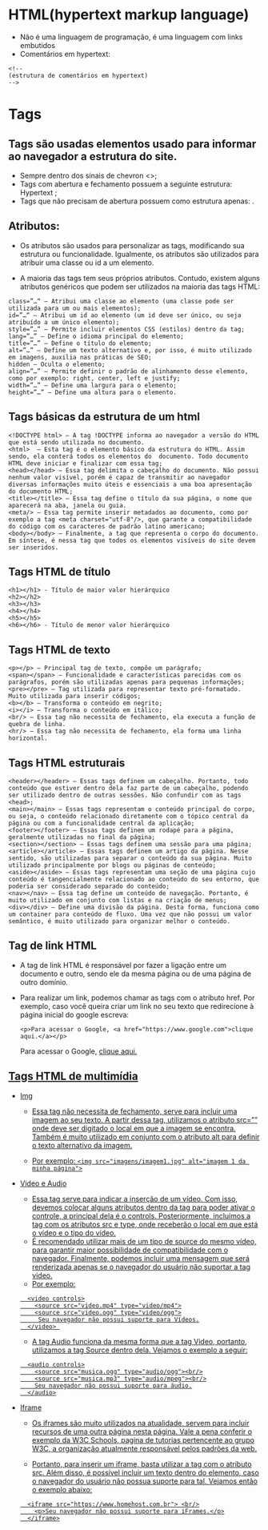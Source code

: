 <!--
https://app.skule.com.br
-->
# HTML(hypertext markup language)
- Não é uma linguagem de programação, é uma linguagem com links embutidos
- Comentários em hypertext:
```
<!--
(estrutura de comentários em hypertext)
-->
```

# Tags

## Tags são usadas elementos usado para informar ao navegador a estrutura do site.
* Sempre dentro dos sinais de chevron <>;
* Tags com abertura e fechamento possuem a seguinte estrutura: <tag> Hypertext </tag>;
* Tags que não precisam de abertura possuem como estrutura apenas: <tag/>.
	

## Atributos:

- Os atributos são usados para personalizar as tags, modificando sua estrutura ou funcionalidade. Igualmente, os atributos são utilizados para atribuir uma classe ou id a um elemento.

- A maioria das tags tem seus próprios atributos. Contudo, existem alguns atributos genéricos que podem ser utilizados na maioria das tags HTML:
``` 
class=”…“ – Atribui uma classe ao elemento (uma classe pode ser utilizada para um ou mais elementos);
id=”…“ – Atribui um id ao elemento (um id deve ser único, ou seja atribuído a um único elemento);
style=”…” – Permite incluir elementos CSS (estilos) dentro da tag;
lang=”…” – Define o idioma principal do elemento;
title=”…” – Define o título do elemento;
alt=”…” – Define um texto alternativo e, por isso, é muito utilizado em imagens, auxilia nas práticas de SEO;
hidden – Oculta o elemento;
align=”…” – Permite definir o padrão de alinhamento desse elemento, como por exemplo: right, center, left e justify;
width=”…” – Define uma largura para o elemento;
height=”…” – Define uma altura para o elemento.
```

## Tags básicas da estrutura de um html
``` 
<!DOCTYPE html> – A tag !DOCTYPE informa ao navegador a versão do HTML que está sendo utilizada no documento. 
<html>  – Esta tag é o elemento básico da estrutura do HTML. Assim sendo, ela conterá todos os elementos do  documento. Todo documento HTML deve iniciar e finalizar com essa tag;
<head></head> – Essa tag delimita o cabeçalho do documento. Não possui nenhum valor visível, porém é capaz de transmitir ao navegador diversas informações muito úteis e essenciais a uma boa apresentação do documento HTML;
<title></title> – Essa tag define o título da sua página, o nome que aparecerá na aba, janela ou guia.
<meta/> – Essa tag permite inserir metadados ao documento, como por exemplo a tag <meta charset="utf-8"/>, que garante a compatibilidade do código com os caracteres de padrão latino americano;
<body></body> – Finalmente, a tag que representa o corpo do documento. Em síntese, é nessa tag que todos os elementos visíveis do site devem ser inseridos.
``` 

## Tags HTML de título
``` 
<h1></h1> - Título de maior valor hierárquico
<h2></h2>
<h3></h3>
<h4></h4>
<h5></h5>
<h6></h6> - Título de menor valor hierárquico
``` 

## Tags HTML de texto
```     
<p></p> – Principal tag de texto, compõe um parágrafo;
<span></span> – Funcionalidade e características parecidas com os parágrafos, porém são utilizadas apenas para pequenas informações;
<pre></pre> – Tag utilizada para representar texto pré-formatado. Muito utilizada para inserir códigos;
<b></b> – Transforma o conteúdo em negrito;
<i></i> – Transforma o conteúdo em itálico;
<br/> – Essa tag não necessita de fechamento, ela executa a função de quebra de linha.
<hr/> – Essa tag não necessita de fechamento, ela forma uma linha horizontal.
``` 

## Tags HTML estruturais
``` 
<header></header> – Essas tags definem um cabeçalho. Portanto, todo conteúdo que estiver dentro dela faz parte de um cabeçalho, podendo ser utilizado dentro de outras sessões. Não confundir com as tags <head>;
<main></main> – Essas tags representam o conteúdo principal do corpo, ou seja, o conteúdo relacionado diretamente com o tópico central da página ou com a funcionalidade central da aplicação;
<footer></footer> – Essas tags definem um rodapé para a página, geralmente utilizadas no final da página;
<section></section> – Essas tags definem uma sessão para uma página;
<article></article> – Essas tags definem um artigo da página. Nesse sentido, são utilizadas para separar o conteúdo da sua página. Muito utilizado principalmente por blogs ou páginas de conteúdo;
<aside></aside> – Essas tags representam uma seção de uma página cujo conteúdo é tangencialmente relacionado ao conteúdo do seu entorno, que poderia ser considerado separado do conteúdo;
<nav></nav> – Essa tag define um conteúdo de navegação. Portanto, é muito utilizado em conjunto com listas e na criação de menus;
<div></div> – Define uma divisão da página. Desta forma, funciona como um container para conteúdo de fluxo. Uma vez que não possui um valor semântico, é muito utilizado para organizar melhor o conteúdo. 
``` 

## Tag de link HTML

  * A tag de link HTML é responsável por fazer a ligação entre um documento e outro, sendo ele da mesma página ou de uma página de outro domínio.
  * Para realizar um link, podemos chamar as tags <a></a> com o atributo href. Por exemplo, caso você queira criar um link no seu texto que redirecione à página inicial do google escreva:

    ```<p>Para acessar o Google, <a href="https://www.google.com">clique aqui.</a></p>```
    <p>Para acessar o Google, <a href="https://www.google.com">clique aqui.
  
## Tags HTML de multimídia
  
  * Img
    - Essa tag não necessita de fechamento, serve para incluir uma imagem ao seu texto. A partir dessa tag, utilizamos o atributo src=”” onde deve ser digitado o local em que a imagem se encontra. Também é muito utilizado em conjunto com o atributo alt para definir o texto alternativo da imagem.
    
    - Por exemplo: 
      ``<img src="imagens/imagem1.jpg" alt="imagem 1 da minha página">``
  
  * Video e Audio
    - Essa tag serve para indicar a inserção de um vídeo. Com isso, devemos colocar alguns atributos dentro da tag para poder ativar o controle, a principal dela é o controls. Posteriormente, incluímos a tag <source> com os atributos src e type, onde receberão o local em que está o vídeo e o tipo do vídeo. 
    - É recomendado utilizar mais de um tipo de source do mesmo vídeo, para garantir maior possibilidade de compatibilidade com o navegador. Finalmente, podemos incluir uma mensagem que será renderizada apenas se o navegador do usuário não suportar a tag video.
    - Por exemplo: 

    ```
      <video controls>
        <source src="video.mp4" type="video/mp4">
        <source src="video.ogg" type="video/ogg">
         Seu navegador não possui suporte para Vídeos.
      </video> 
    ```
    
    - A tag Audio funciona da mesma forma que a tag Video, portanto, utilizamos a tag Source dentro dela. Vejamos o exemplo a seguir:

    ```
      <audio controls>
        <source src="musica.ogg" type="audio/ogg"><br/>
        <source src="musica.mp3" type="audio/mpeg"><br/>
        Seu navegador não possui suporte para áudio.
      </audio>
    ```
  
  * Iframe
    - Os iframes são muito utilizados na atualidade, servem para incluir recursos de uma outra página nesta página. Vale a pena conferir o exemplo da W3C Schools, pagina de tutorias pertencente ao grupo W3C, a organização atualmente responsável pelos padrões da web.
    
    - Portanto, para inserir um iframe, basta utilizar a tag com o atributo src. Além disso, é possível incluir um texto dentro do elemento, caso o navegador do usuário não possua suporte para tal. Vejamos então o exemplo abaixo:

    ```
      <iframe src="https://www.homehost.com.br"> <br/>
        <p>Seu navegador não possui suporte para iFrames.</p>
      </iframe>
    ```
